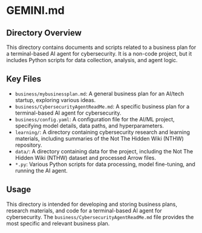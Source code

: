 # GEMINI.md

## Directory Overview

This directory contains documents and scripts related to a business plan for a terminal-based AI agent for cybersecurity. It is a non-code project, but it includes Python scripts for data collection, analysis, and agent logic.

## Key Files

*   `business/mybusinessplan.md`: A general business plan for an AI/tech startup, exploring various ideas.
*   `business/CybersecurityAgentReadMe.md`: A specific business plan for a terminal-based AI agent for cybersecurity.
*   `business/config.yaml`: A configuration file for the AI/ML project, specifying model details, data paths, and hyperparameters.
*   `learning/`: A directory containing cybersecurity research and learning materials, including summaries of the Not The Hidden Wiki (NTHW) repository.
*   `data/`: A directory containing data for the project, including the Not The Hidden Wiki (NTHW) dataset and processed Arrow files.
*   `*.py`: Various Python scripts for data processing, model fine-tuning, and running the AI agent.

## Usage

This directory is intended for developing and storing business plans, research materials, and code for a terminal-based AI agent for cybersecurity. The `business/CybersecurityAgentReadMe.md` file provides the most specific and relevant business plan.
